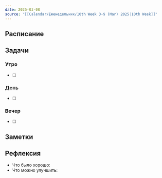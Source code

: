 ```yaml
---
date: 2025-03-08
source: "[[Calendar/Еженедельник/10th Week 3-9 (Mar) 2025|10th Week]]"
---
```



## Расписание

## Задачи

### Утро

- [ ]

### День

- [ ]

### Вечер

- [ ]

## Заметки

## Рефлексия

- Что было хорошо:
- Что можно улучшить: